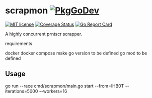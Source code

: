 # scrapmon [![PkgGoDev](https://pkg.go.dev/badge/github.com/slysterous/scrapmon)]((https://pkg.go.dev/github.com/slysterous/scrapmon))
[![MIT license](https://img.shields.io/badge/License-MIT-blue.svg)](https://lbesson.mit-license.org/)
[![Coverage Status](https://coveralls.io/repos/github/slysterous/scrapmon/badge.svg?branch=main)](https://coveralls.io/github/slysterous/scrapmon?branch=main)
[![Go Report Card](https://goreportcard.com/badge/github.com/slysterous/scrapmon)](https://goreportcard.com/report/github.com/slysterous/scrapmon)

A highly concurrent prntscr scrapper.

requirements

docker
docker compose
make 
go version to be defined
go mod to be defined

## Usage
go run --race cmd/scrapmon/main.go start --from=lHB0T --iterations=5000 --workers=16
